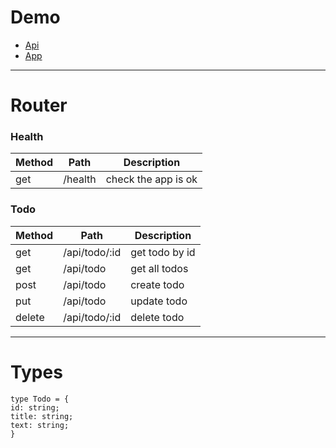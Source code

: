 # Demo
- [Api](https://to-do-vite-api.vercel.app/)
- [App](https://github.com/Manuilenkoart/to-do-vite)

---

# Router

### Health
| Method | Path    | Description         |
| ------ | ------- | ------------------- |
| get    | /health | check the app is ok |

### Todo
| Method  | Path          | Description    |
| ------- | ------------- | -------------- |
| get     | /api/todo/:id | get todo by id |
| get     | /api/todo     | get all todos  |
| post    | /api/todo     | create todo    |
| put     | /api/todo     | update todo    |
| delete  | /api/todo/:id | delete todo    |

---

# Types

```
type Todo = {
id: string;
title: string;
text: string;
}
```
